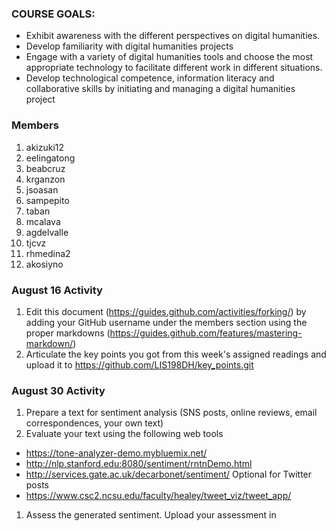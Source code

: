 ### COURSE GOALS:
- Exhibit awareness with the different perspectives on digital humanities.
- Develop familiarity with digital humanities projects 
- Engage with a variety of digital humanities tools and choose the most appropriate technology to facilitate different work in different situations.
- Develop technological competence, information literacy and collaborative skills by initiating and managing a digital humanities project

### Members
1. akizuki12
1. eelingatong
1. beabcruz
1. krganzon
1. jsoasan
1. sampepito
1. taban
1. mcalava
1. agdelvalle
1. tjcvz
1. rhmedina2
1. akosiyno

### August 16 Activity
1. Edit this document (https://guides.github.com/activities/forking/) by adding your GitHub username under the members section using the proper markdowns (https://guides.github.com/features/mastering-markdown/)
1. Articulate the key points you got from this week's assigned readings and upload it to https://github.com/LIS198DH/key_points.git

### August 30 Activity
1. Prepare a text for sentiment analysis (SNS posts, online reviews, email correspondences, your own text)
1. Evaluate your text using the following web tools
- https://tone-analyzer-demo.mybluemix.net/
- http://nlp.stanford.edu:8080/sentiment/rntnDemo.html
- http://services.gate.ac.uk/decarbonet/sentiment/
Optional for Twitter posts
- https://www.csc2.ncsu.edu/faculty/healey/tweet_viz/tweet_app/
1. Assess the generated sentiment. Upload your assessment in 
